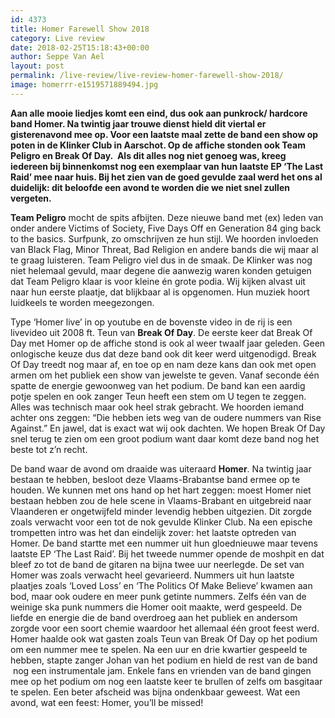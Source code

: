 ```yaml
---
id: 4373
title: Homer Farewell Show 2018
category: Live review
date: 2018-02-25T15:18:43+00:00
author: Seppe Van Ael
layout: post
permalink: /live-review/live-review-homer-farewell-show-2018/
image: homerrr-e1519571889494.jpg
---
```

**Aan alle mooie liedjes komt een eind, dus ook aan punkrock/ hardcore band Homer. Na twintig jaar trouwe dienst hield dit viertal er gisterenavond mee op. Voor een laatste maal zette de band een show op poten in de Klinker Club in Aarschot. Op de affiche stonden ook Team Peligro en Break Of Day.  Als dit alles nog niet genoeg was, kreeg iedereen bij binnenkomst nog een exemplaar van hun laatste EP ‘The Last Raid’ mee naar huis. Bij het zien van de goed gevulde zaal werd het ons al duidelijk: dit beloofde een avond te worden die we niet snel zullen vergeten.** 

**Team Peligro** mocht de spits afbijten. Deze nieuwe band met (ex) leden van onder andere Victims of Society, Five Days Off en Generation 84 ging back to the basics. Surfpunk, zo omschrijven ze hun stijl. We hoorden invloeden van Black Flag, Minor Threat, Bad Religion en andere bands die wij maar al te graag luisteren. Team Peligro viel dus in de smaak. De Klinker was nog niet helemaal gevuld, maar degene die aanwezig waren konden getuigen dat Team Peligro klaar is voor kleine én grote podia. Wij kijken alvast uit naar hun eerste plaatje, dat blijkbaar al is opgenomen. Hun muziek hoort luidkeels te worden meegezongen.

Type ‘Homer live’ in op youtube en de bovenste video in de rij is een livevideo uit 2008 ft. Teun van **Break Of Day**. De eerste keer dat Break Of Day met Homer op de affiche stond is ook al weer twaalf jaar geleden. Geen onlogische keuze dus dat deze band ook dit keer werd uitgenodigd. Break Of Day treedt nog maar af, en toe op en nam deze kans dan ook met open armen om het publiek een show van jewelste te geven. Vanaf seconde één spatte de energie gewoonweg van het podium. De band kan een aardig potje spelen en ook zanger Teun heeft een stem om U tegen te zeggen. Alles was technisch maar ook heel strak gebracht. We hoorden iemand achter ons zeggen: “Die hebben iets weg van de oudere nummers van Rise Against.” En jawel, dat is exact wat wij ook dachten. We hopen Break Of Day snel terug te zien om een groot podium want daar komt deze band nog het beste tot z’n recht.

De band waar de avond om draaide was uiteraard **Homer**. Na twintig jaar bestaan te hebben, besloot deze Vlaams-Brabantse band ermee op te houden. We kunnen met ons hand op het hart zeggen: moest Homer niet bestaan hebben zou de hele scene in Vlaams-Brabant en uitgebreid naar Vlaanderen er ongetwijfeld minder levendig hebben uitgezien. Dit zorgde zoals verwacht voor een tot de nok gevulde Klinker Club. Na een epische trompetten intro was het dan eindelijk zover: het laatste optreden van Homer. De band startte met een nummer uit hun gloednieuwe maar tevens laatste EP ‘The Last Raid’. Bij het tweede nummer opende de moshpit en dat bleef zo tot de band de gitaren na bijna twee uur neerlegde. De set van Homer was zoals verwacht heel gevarieerd. Nummers uit hun laatste plaatjes zoals ‘Loved Loss’ en ‘The Politics Of Make Believe’ kwamen aan bod, maar ook oudere en meer punk getinte nummers. Zelfs één van de weinige ska punk nummers die Homer ooit maakte, werd gespeeld. De liefde en energie die de band overdroeg aan het publiek en andersom zorgde voor een soort chemie waardoor het allemaal één groot feest werd. Homer haalde ook wat gasten zoals Teun van Break Of Day op het podium om een nummer mee te spelen. Na een uur en drie kwartier gespeeld te hebben, stapte zanger Johan van het podium en hield de rest van de band  nog een instrumentale jam. Enkele fans en vrienden van de band gingen mee op het podium om nog een laatste keer te brullen of zelfs om basgitaar te spelen. Een beter afscheid was bijna ondenkbaar geweest. Wat een avond, wat een feest: Homer, you’ll be missed!